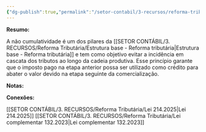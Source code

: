 ```yaml
---
{"dg-publish":true,"permalink":"/setor-contabil/3-recursos/reforma-tributaria/nao-cumulatividade/","dgPassFrontmatter":true,"created":"2025-08-14T16:35:43.918-03:00","updated":"2025-08-22T00:00:44.985-03:00"}
---
```


**Resumo:**

A não cumulatividade é um dos pilares da [[SETOR CONTÁBIL/3. RECURSOS/Reforma Tributária/Estrutura base - Reforma tributária\|Estrutura base - Reforma tributária]] e tem como objetivo evitar a incidência em cascata dos tributos ao longo da cadeia produtiva. Esse princípio garante que o imposto pago na etapa anterior possa ser utilizado como crédito para abater o valor devido na etapa seguinte da comercialização.


**Notas:**



**Conexões:**

[[SETOR CONTÁBIL/3. RECURSOS/Reforma Tributária/Lei 214.2025\|Lei 214.2025]]
[[SETOR CONTÁBIL/3. RECURSOS/Reforma Tributária/Lei complementar 132.2023\|Lei complementar 132.2023]]